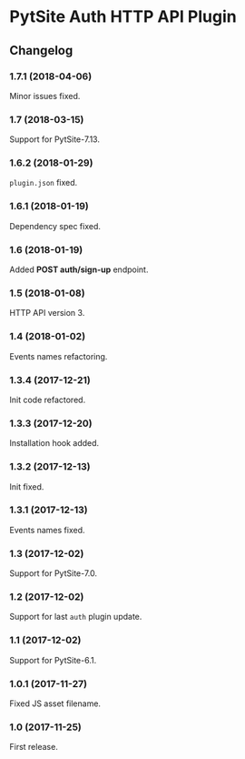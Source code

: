 # PytSite Auth HTTP API Plugin


## Changelog


### 1.7.1 (2018-04-06)

Minor issues fixed.


### 1.7 (2018-03-15)

Support for PytSite-7.13.


### 1.6.2 (2018-01-29)

`plugin.json` fixed.


### 1.6.1 (2018-01-19)

Dependency spec fixed.


### 1.6 (2018-01-19)

Added **POST auth/sign-up** endpoint.


### 1.5 (2018-01-08)

HTTP API version 3.


### 1.4 (2018-01-02)

Events names refactoring.


### 1.3.4 (2017-12-21)

Init code refactored.


### 1.3.3 (2017-12-20)

Installation hook added.


### 1.3.2 (2017-12-13)

Init fixed.


### 1.3.1 (2017-12-13)

Events names fixed.


### 1.3 (2017-12-02)

Support for PytSite-7.0.


### 1.2 (2017-12-02)

Support for last `auth` plugin update.


### 1.1 (2017-12-02)

Support for PytSite-6.1.


### 1.0.1 (2017-11-27)

Fixed JS asset filename.


### 1.0 (2017-11-25)

First release.
